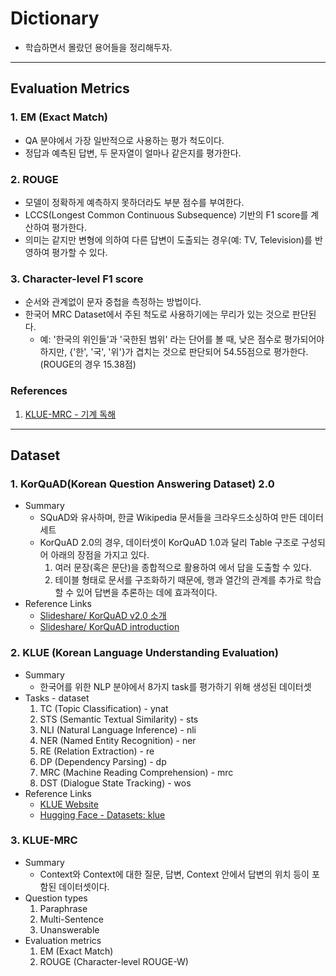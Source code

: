 # Dictionary
* 학습하면서 몰랐던 용어들을 정리해두자.
---
## Evaluation Metrics
### 1. EM (Exact Match)
* QA 분야에서 가장 일반적으로 사용하는 평가 척도이다.
* 정답과 예측된 답변, 두 문자열이 얼마나 같은지를 평가한다.
### 2. ROUGE
* 모델이 정확하게 예측하지 못하더라도 부분 점수를 부여한다.
* LCCS(Longest Common Continuous Subsequence) 기반의 F1 score를 계산하여 평가한다.
* 의미는 같지만 변형에 의하여 다른 답변이 도출되는 경우(예: TV, Television)를 반영하여 평가할 수 있다.
### 3. Character-level F1 score
* 순서와 관계없이 문자 중첩을 측정하는 방법이다.
* 한국어 MRC Dataset에서 주된 척도로 사용하기에는 무리가 있는 것으로 판단된다.
    * 예: '한국의 위인들'과 '국한된 범위' 라는 단어를 볼 때, 낮은 점수로 평가되어야 하지만, {'한', '국', '위'}가 겹치는 것으로 판단되어 54.55점으로 평가한다. (ROUGE의 경우 15.38점)
### References
1. [KLUE-MRC - 기계 독해](https://klue-benchmark.com/tasks/72/overview/evaluation)

---
## Dataset
### 1. KorQuAD(Korean Question Answering Dataset) 2.0 
* Summary
    * SQuAD와 유사하며, 한글 Wikipedia 문서들을 크라우드소싱하여 만든 데이터 세트
    * KorQuAD 2.0의 경우, 데이터셋이 KorQuAD 1.0과 달리 Table 구조로 구성되어 아래의 장점을 가지고 있다.
        1. 여러 문장(혹은 문단)을 종합적으로 활용하여 에서 답을 도출할 수 있다.
        2. 테이블 형태로 문서를 구조화하기 때문에, 행과 열간의 관계를 추가로 학습할 수 있어 답변을 추론하는 데에 효과적이다.
* Reference Links
    * [Slideshare/ KorQuAD v2.0 소개](https://www.slideshare.net/LGCNSairesearch/korquad-v20?ref=https://www.slideshare.net/LGCNSairesearch/slideshelf)
    * [Slideshare/ KorQuAD introduction](https://www.slideshare.net/SeungyoungLim/korquad-introduction)
### 2. KLUE (Korean Language Understanding Evaluation)
* Summary
    * 한국어를 위한 NLP 분야에서 8가지 task를 평가하기 위해 생성된 데이터셋
* Tasks - dataset
    1. TC (Topic Classification) - ynat
    2. STS (Semantic Textual Similarity) - sts
    3. NLI (Natural Language Inference) - nli
    4. NER (Named Entity Recognition) - ner
    5. RE (Relation Extraction) - re
    6. DP (Dependency Parsing) - dp
    7. MRC (Machine Reading Comprehension) - mrc
    8. DST (Dialogue State Tracking) - wos
* Reference Links
    * [KLUE Website](https://klue-benchmark.com/)
    * [Hugging Face - Datasets: klue](https://huggingface.co/datasets/klue)
### 3. KLUE-MRC
* Summary
    * Context와 Context에 대한 질문, 답변, Context 안에서 답변의 위치 등이 포함된 데이터셋이다.
* Question types
    1. Paraphrase
    2. Multi-Sentence
    3. Unanswerable
* Evaluation metrics
    1. EM (Exact Match)
    2. ROUGE (Character-level ROUGE-W)
### 